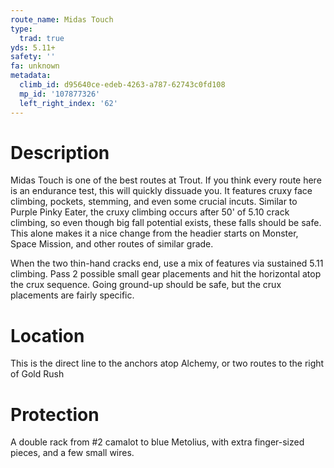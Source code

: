 ```yaml
---
route_name: Midas Touch
type:
  trad: true
yds: 5.11+
safety: ''
fa: unknown
metadata:
  climb_id: d95640ce-edeb-4263-a787-62743c0fd108
  mp_id: '107877326'
  left_right_index: '62'
---
```

# Description
Midas Touch is one of the best routes at Trout. If you think every route here is an endurance test, this will quickly dissuade you. It features cruxy face climbing, pockets, stemming, and even some crucial incuts. Similar to Purple Pinky Eater, the cruxy climbing occurs after 50' of 5.10 crack climbing, so even though big fall potential exists, these falls should be safe. This alone makes it a nice change from the headier starts on Monster, Space Mission, and other routes of similar grade.

When the two thin-hand cracks end, use a mix of features via sustained 5.11 climbing. Pass 2 possible small gear placements and hit the horizontal atop the crux sequence. Going ground-up should be safe, but the crux placements are fairly specific.

# Location
This is the direct line to the anchors atop Alchemy, or two routes to the right of Gold Rush

# Protection
A double rack from #2 camalot to blue Metolius, with extra finger-sized pieces, and a few small wires.
